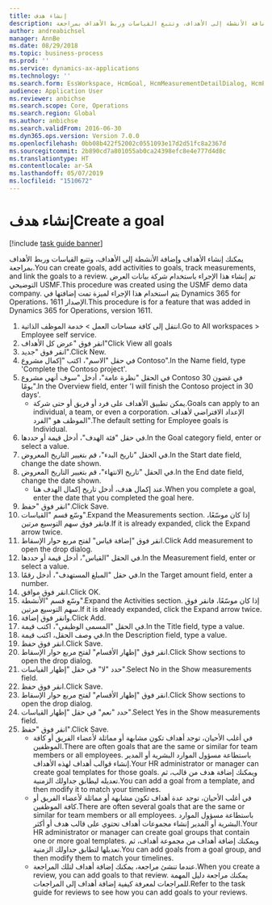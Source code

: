 ```yaml
---
title: إنشاء هدف
description: يمكنك إنشاء الأهداف وإضافة الأنشطة إلى الأهداف، وتتبع القياسات وربط الأهداف بمراجعة.
author: andreabichsel
manager: AnnBe
ms.date: 08/29/2018
ms.topic: business-process
ms.prod: ''
ms.service: dynamics-ax-applications
ms.technology: ''
ms.search.form: EssWorkspace, HcmGoal, HcmMeasurementDetailDialog, HcmPerfJournalAdd, HcmGoalChangeSettings
audience: Application User
ms.reviewer: anbichse
ms.search.scope: Core, Operations
ms.search.region: Global
ms.author: anbichse
ms.search.validFrom: 2016-06-30
ms.dyn365.ops.version: Version 7.0.0
ms.openlocfilehash: 0bb08b422f52002c0551093e17d2d51fc8a2367d
ms.sourcegitcommit: 2b890cd7a801055ab0ca24398efc8e4e777d4d8c
ms.translationtype: HT
ms.contentlocale: ar-SA
ms.lasthandoff: 05/07/2019
ms.locfileid: "1510672"
---
```

# <a name="create-a-goal"></a><span data-ttu-id="f5592-103">إنشاء هدف</span><span class="sxs-lookup"><span data-stu-id="f5592-103">Create a goal</span></span>

[!include [task guide banner](../../includes/task-guide-banner.md)]

<span data-ttu-id="f5592-104">يمكنك إنشاء الأهداف وإضافة الأنشطة إلى الأهداف، وتتبع القياسات وربط الأهداف بمراجعة.</span><span class="sxs-lookup"><span data-stu-id="f5592-104">You can create goals, add activities to goals, track measurements, and link the goals to a review.</span></span> <span data-ttu-id="f5592-105">تم إنشاء هذا الإجراء باستخدام شركة بيانات العرض التوضيحي USMF.</span><span class="sxs-lookup"><span data-stu-id="f5592-105">This procedure was created using the USMF demo data company.</span></span> <span data-ttu-id="f5592-106">يتم استخدام هذا الإجراء لميزة تمت إضافتها في Dynamics 365 for Operations، الإصدار 1611.</span><span class="sxs-lookup"><span data-stu-id="f5592-106">This procedure is for a feature that was added in Dynamics 365 for Operations, version 1611.</span></span>

1. <span data-ttu-id="f5592-107">انتقل إلى كافة مساحات العمل > خدمة الموظف الذاتية.</span><span class="sxs-lookup"><span data-stu-id="f5592-107">Go to All workspaces > Employee self service.</span></span>
2. <span data-ttu-id="f5592-108">انقر فوق "عرض كل الأهداف"</span><span class="sxs-lookup"><span data-stu-id="f5592-108">Click View all goals</span></span>
3. <span data-ttu-id="f5592-109">انقر فوق "جديد".</span><span class="sxs-lookup"><span data-stu-id="f5592-109">Click New.</span></span>
4. <span data-ttu-id="f5592-110">في حقل "الاسم"، اكتب "إكمال مشروع Contoso".</span><span class="sxs-lookup"><span data-stu-id="f5592-110">In the Name field, type 'Complete the Contoso project'.</span></span>
5. <span data-ttu-id="f5592-111">في الحقل "نظرة عامة"، أدخل "سوف أنهي مشروع Contoso في غضون 30 يومًا".</span><span class="sxs-lookup"><span data-stu-id="f5592-111">In the Overview field, enter 'I will finish the Contoso project in 30 days'.</span></span>
    * <span data-ttu-id="f5592-112">يمكن تطبيق الأهداف على فرد أو فريق أو حتى شركة.</span><span class="sxs-lookup"><span data-stu-id="f5592-112">Goals can apply to an individual, a team, or even a corporation.</span></span> <span data-ttu-id="f5592-113">الإعداد الافتراضي لأهداف الموظف هو "الفرد".</span><span class="sxs-lookup"><span data-stu-id="f5592-113">The default setting for Employee goals is Individual.</span></span>  
6. <span data-ttu-id="f5592-114">في حقل "فئة الهدف"، أدخل قيمة أو حددها.</span><span class="sxs-lookup"><span data-stu-id="f5592-114">In the Goal category field, enter or select a value.</span></span>
7. <span data-ttu-id="f5592-115">في الحقل "تاريخ البدء"، قم بتغيير التاريخ المعروض.</span><span class="sxs-lookup"><span data-stu-id="f5592-115">In the Start date field, change the date shown.</span></span>
8. <span data-ttu-id="f5592-116">في الحقل "تاريخ الانتهاء"، قم بتغيير التاريخ المعروض.</span><span class="sxs-lookup"><span data-stu-id="f5592-116">In the End date field, change the date shown.</span></span>
    * <span data-ttu-id="f5592-117">عند إكمال هدف، أدخل تاريخ إكمال الهدف هنا.</span><span class="sxs-lookup"><span data-stu-id="f5592-117">When you complete a goal, enter the date that you completed the goal here.</span></span>  
9. <span data-ttu-id="f5592-118">انقر فوق "حفظ".</span><span class="sxs-lookup"><span data-stu-id="f5592-118">Click Save.</span></span>
10. <span data-ttu-id="f5592-119">وسّع قسم "القياسات".</span><span class="sxs-lookup"><span data-stu-id="f5592-119">Expand the Measurements section.</span></span> <span data-ttu-id="f5592-120">إذا كان موسّعًا، فانقر فوق سهم التوسيع مرتين.</span><span class="sxs-lookup"><span data-stu-id="f5592-120">If it is already expanded, click the Expand arrow twice.</span></span>
11. <span data-ttu-id="f5592-121">انقر فوق "إضافة قياس‬" لفتح مربع حوار الإسقاط‬.</span><span class="sxs-lookup"><span data-stu-id="f5592-121">Click Add measurement to open the drop dialog.</span></span>
12. <span data-ttu-id="f5592-122">في الحقل "القياس‬"، أدخل قيمة أو حددها.</span><span class="sxs-lookup"><span data-stu-id="f5592-122">In the Measurement field, enter or select a value.</span></span>
13. <span data-ttu-id="f5592-123">في حقل "المبلغ المستهدف"، أدخل رقمًا.</span><span class="sxs-lookup"><span data-stu-id="f5592-123">In the Target amount field, enter a number.</span></span>
14. <span data-ttu-id="f5592-124">انقر فوق موافق.</span><span class="sxs-lookup"><span data-stu-id="f5592-124">Click OK.</span></span>
15. <span data-ttu-id="f5592-125">وسّع قسم "الأنشطة".</span><span class="sxs-lookup"><span data-stu-id="f5592-125">Expand the Activities section.</span></span> <span data-ttu-id="f5592-126">إذا كان موسّعًا، فانقر فوق سهم التوسيع مرتين.</span><span class="sxs-lookup"><span data-stu-id="f5592-126">If it is already expanded, click the Expand arrow twice.</span></span>
16. <span data-ttu-id="f5592-127">وانقر فوق إضافة.</span><span class="sxs-lookup"><span data-stu-id="f5592-127">Click Add.</span></span>
17. <span data-ttu-id="f5592-128">في الحقل "المسمى الوظيفي"، اكتب قيمة.</span><span class="sxs-lookup"><span data-stu-id="f5592-128">In the Title field, type a value.</span></span>
18. <span data-ttu-id="f5592-129">في وصف الحقل، اكتب قيمة.</span><span class="sxs-lookup"><span data-stu-id="f5592-129">In the Description field, type a value.</span></span>
19. <span data-ttu-id="f5592-130">انقر فوق حفظ.</span><span class="sxs-lookup"><span data-stu-id="f5592-130">Click Save.</span></span>
20. <span data-ttu-id="f5592-131">انقر فوق "إظهار الأقسام‬" لفتح مربع حوار الإسقاط‬.</span><span class="sxs-lookup"><span data-stu-id="f5592-131">Click Show sections to open the drop dialog.</span></span>
21. <span data-ttu-id="f5592-132">حدد "لا" في حقل "إظهار القياسات".</span><span class="sxs-lookup"><span data-stu-id="f5592-132">Select No in the Show measurements field.</span></span>
22. <span data-ttu-id="f5592-133">انقر فوق حفظ.</span><span class="sxs-lookup"><span data-stu-id="f5592-133">Click Save.</span></span>
23. <span data-ttu-id="f5592-134">انقر فوق "إظهار الأقسام‬" لفتح مربع حوار الإسقاط‬.</span><span class="sxs-lookup"><span data-stu-id="f5592-134">Click Show sections to open the drop dialog.</span></span>
24. <span data-ttu-id="f5592-135">حدد "نعم" في حقل "إظهار القياسات".</span><span class="sxs-lookup"><span data-stu-id="f5592-135">Select Yes in the Show measurements field.</span></span>
25. <span data-ttu-id="f5592-136">انقر فوق "حفظ".</span><span class="sxs-lookup"><span data-stu-id="f5592-136">Click Save.</span></span>
    * <span data-ttu-id="f5592-137">في أغلب الأحيان، توجد أهداف تكون مشابهة أو مماثلة لأعضاء الفريق أو كافة الموظفين.</span><span class="sxs-lookup"><span data-stu-id="f5592-137">There are often goals that are the same or similar for team members or all employees.</span></span>     <span data-ttu-id="f5592-138">باستطاعة مسؤول الموارد البشرية أو المدير إنشاء قوالب أهداف لهذه الأهداف.</span><span class="sxs-lookup"><span data-stu-id="f5592-138">Your HR administrator or manager can create goal templates for those goals.</span></span> <span data-ttu-id="f5592-139">ويمكنك إضافة هدف من قالب، ثم تعديله ليطابق جداولك الزمنية.</span><span class="sxs-lookup"><span data-stu-id="f5592-139">You can add a goal from a template, and then modify it to match your timelines.</span></span>  
    * <span data-ttu-id="f5592-140">في أغلب الأحيان، توجد عدة أهداف تكون مشابهة أو مماثلة لأعضاء الفريق أو كافة الموظفين.</span><span class="sxs-lookup"><span data-stu-id="f5592-140">There are often several goals that are the same or similar for team members or all employees.</span></span>     <span data-ttu-id="f5592-141">باستطاعة مسؤول الموارد البشرية أو المدير إنشاء مجموعات أهداف تحتوي على قالب هدف أو أكثر.</span><span class="sxs-lookup"><span data-stu-id="f5592-141">Your HR administrator or manager can create goal groups that contain one or more goal templates.</span></span> <span data-ttu-id="f5592-142">ويمكنك إضافة أهداف من مجموعة أهداف، ثم تعديلها لتطابق جداولك الزمنية.</span><span class="sxs-lookup"><span data-stu-id="f5592-142">You can add goals from a goal group, and then modify them to match your timelines.</span></span>  
    * <span data-ttu-id="f5592-143">عندما تنشئ مراجعة، يمكنك إضافة أهداف لتلك المراجعة.</span><span class="sxs-lookup"><span data-stu-id="f5592-143">When you create a review, you can add goals to that review.</span></span> <span data-ttu-id="f5592-144">يمكنك مراجعة دليل المهمة للمراجعات لمعرفة كيفية إضافة أهداف إلى المراجعات.</span><span class="sxs-lookup"><span data-stu-id="f5592-144">Refer to the task guide for reviews to see how you can add goals to your reviews.</span></span>  

